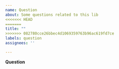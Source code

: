 ```yaml
---
name: Question
about: Some questions related to this lib
<<<<<<< HEAD
=======
title: ""
>>>>>>> 082780cce26bbec4d1069359763b96ac619fd7ce
labels: question
assignees: ''

---
```


**Question**
<!-- I have a question about ...  -->
